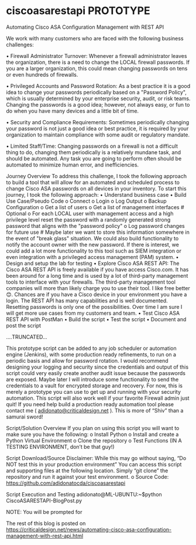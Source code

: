 # ciscoasarestapi PROTOTYPE
Automating Cisco ASA Configuration Management with REST API

We work with many customers who are faced with the following business challenges:

•	Firewall Administrator Turnover: Whenever a firewall administrator leaves the organization, there is a need to change the LOCAL firewall passwords. If you are a larger organization, this could mean changing passwords on tens or even hundreds of firewalls.

•	Privileged Accounts and Password Rotation: As a best practice it is a good idea to change your passwords periodically based on a "Password Policy", which is usually determined by your enterprise security, audit, or risk teams. Changing the passwords is a good idea; however, not always easy, or fun to do when you have many devices and a little bit of time.

•	Security and Compliance Requirements: Sometimes periodically changing your password is not just a good idea or best practice, it is required by your organization to maintain compliance with some audit or regulatory mandate.

•	Limited Staff/Time: Changing passwords on a firewall is not a difficult thing to do, changing them periodically is a relatively mundane task, and should be automated. Any task you are going to perform often should be automated to minimize human error, and inefficiencies.

Journey Overview
To address this challenge, I took the following approach to build a tool that will allow for an automated and scheduled process to change Cisco ASA passwords on all devices in your inventory. To start this journey, I took the following approach:
•	Understand business case
•	Build Use Case/Pseudo Code
o	Connect
o	Login
o	Log Output
o	Backup Configuration
o	Get a list of users
o	Get a list of management interfaces # Optional
o	For each LOCAL user with management access and a high privilege level reset the password with a randomly generated strong password that aligns with the "password policy"
o	Log password changes for future use # Maybe later we want to store this information somewhere in the event of "break glass" situation. We could also build functionality to notify the account owner with the new password. If there is interest, we could add a lot more functionality to this tool such as SIEM integration or even integration with a privileged access management (PAM) system.
•	Design and setup the lab for testing
•	Explore Cisco ASA REST API: The Cisco ASA REST API is freely available if you have access Cisco.com. It has been around for a long time and is used by a lot of third-party management tools to interface with your firewalls. The third-party management tool companies will more than likely charge you to use their tool. I like free better 😊. Chances are if you have a Cisco device in your environment you have a login. The REST API has many capabilities and is well documented. Resetting passwords is only one of the possibilities. Over time I am sure I will get more use cases from my customers and team.
•	Test Cisco ASA REST API with PostMan
•	Build the script
•	Test the script
•	Document and post the script

....TRUNCATED...

This prototype script can be added to any job scheduler or automation engine (Jenkins), with some production ready refinements, to run on a periodic basis and allow for password rotation. I would recommend designing your logging and security since the credentials and output of this script could very easily create another audit issue because the passwords are exposed. Maybe later I will introduce some functionality to send the credentials to a vault for encrypted storage and recovery. For now, this is merely a prototype you can use to get up and running with your security automation. This script will also work well if your favorite Firewall admin just quit! If you need help build a production ready automation tool please contact me ( adidonato@criticaldesign.net ). This is more of “Shiv” than a samurai sword!

Script/Solution Overview
If you plan on using this script you will want to make sure you have the following:
o	Install Python
o	Install and create a Python Virtual Environment
o	Clone the repository
o	Test Functions (IN A TESTING ENVIRONMENT, don’t be that guy!)

Script Download/Source
Disclaimer: While this may go without saying, “Do NOT test this in your production environment”
You can access this script and supporting files at the following location. Simply “git clone” the repository and run it against your test environment.
o	Source Code: https://github.com/adidonatocda/ciscoasarestapi 


Script Execution and Testing
adidonato@ML-UBUNTU:~$python CiscoASARESTAPI-BlogPost.py

NOTE: You will be prompted for <username> <password> <enable password>

The rest of this blog is posted on https://criticaldesign.net/news/automating-cisco-asa-configuration-management-with-rest-api.html
